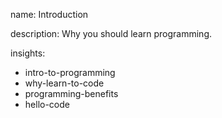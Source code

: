 name: Introduction

description: Why you should learn programming.

insights:
  - intro-to-programming
  - why-learn-to-code
  - programming-benefits
  - hello-code
